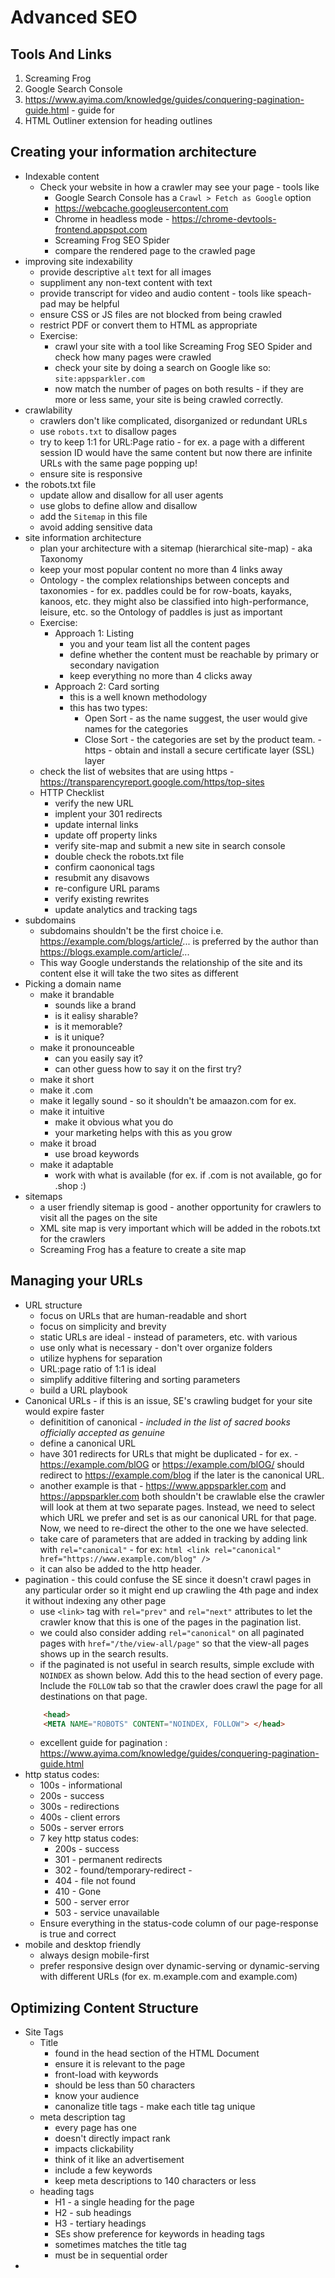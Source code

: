 # Advanced SEO

## Tools And Links
1. Screaming Frog 
1. Google Search Console
1. https://www.ayima.com/knowledge/guides/conquering-pagination-guide.html - guide for 
1. HTML Outliner extension for heading outlines

## Creating your information architecture
- Indexable content
    - Check your website in how a crawler may see your page - tools like
        - Google Search Console has a `Crawl > Fetch as Google` option 
        - https://webcache.googleusercontent.com 
        - Chrome in headless mode - https://chrome-devtools-frontend.appspot.com
        - Screaming Frog SEO Spider
        - compare the rendered page to the crawled page
- improving site indexability
    - provide descriptive `alt` text for all images
    - suppliment any non-text content with text
    - provide transcript for video and audio content - tools like speach-pad may be helpful
    - ensure CSS or JS files are not blocked from being crawled
    - restrict PDF or convert them to HTML as appropriate
    - Exercise:
        - crawl your site with a tool like Screaming Frog SEO Spider and check how many pages were crawled
        - check your site by doing a search on Google like so: `site:appsparkler.com`
        - now match the number of pages on both results - if they are more or less same, your site is being crawled correctly.
- crawlability
    - crawlers don't like complicated, disorganized or redundant URLs
    - use `robots.txt` to disallow pages
    - try to keep 1:1 for URL:Page ratio - for ex. a page with a different session ID would have the same content but now there are infinite URLs with the same page popping up!
    -  ensure site is responsive
- the robots.txt file
    - update allow and disallow for all user agents
    - use globs to define allow and disallow
    - add the `Sitemap` in this file
    - avoid adding sensitive data
- site information architecture
    - plan your architecture with a sitemap (hierarchical site-map) - aka Taxonomy
    - keep your most popular content no more than 4 links away
    - Ontology - the complex relationships between concepts and taxonomies - for ex. paddles could be for row-boats, kayaks, kanoos, etc. they might also be classified into high-performance, leisure, etc. so the Ontology of paddles is just as important
    - Exercise:
        - Approach 1: Listing
            - you and your team list all the content pages
            - define whether the content must be reachable by primary or secondary navigation
            - keep everything no more than 4 clicks away
        - Approach 2: Card sorting
            - this is a well known methodology
            - this has two types:
                - Open Sort - as the name suggest, the user would give names for the categories
                - Close Sort - the categories are set by the product team.
-https - obtain and install a secure certificate layer (SSL) layer
    - check the list of websites that are using https - https://transparencyreport.google.com/https/top-sites
    - HTTP Checklist
        - verify the new URL
        - implent your 301 redirects
        - update internal links
        - update off property links
        - verify site-map and submit a new site in search console
        - double check the robots.txt file
        - confirm caononical tags
        - resubmit any disavows
        - re-configure URL params
        - verify existing rewrites
        - update analytics and tracking tags
- subdomains
    - subdomains shouldn't be the first choice i.e. https://example.com/blogs/article/... is preferred by the author than https://blogs.example.com/article/...
    - This way Google understands the relationship of the site and its content else it will take the two sites as different
- Picking a domain name
    - make it brandable
        - sounds like a brand
        - is it ealisy sharable?
        - is it memorable?
        - is it unique?
    - make it pronounceable
        - can you easily say it?
        - can other guess how to say it on the first try?
    - make it short
    - make it .com
    - make it legally sound - so it shouldn't be amaazon.com for ex.
    - make it intuitive
        - make it obvious what you do
        - your marketing helps with this as you grow
    - make it broad
        - use broad keywords
    - make it adaptable
        - work with what is available (for ex. if .com is not available, go for .shop :)
- sitemaps
    - a user friendly sitemap is good - another opportunity for crawlers to visit all the pages on the site
    - XML site map is very important which will be added in the robots.txt for the crawlers
    - Screaming Frog has a feature to create a site map

## Managing your URLs
- URL structure 
    - focus on URLs that are human-readable and short
    - focus on simplicity and brevity
    - static URLs are ideal - instead of parameters, etc. with various 
    - use only what is necessary - don't over organize folders
    - utilize hyphens for separation 
    - URL:page ratio of 1:1 is ideal
    - simplify additive filtering and sorting parameters
    - build a URL playbook
- Canonical URLs - if this is an issue, SE's crawling budget for your site would expire faster 
    - definitition of canonical - _included in the list of sacred books officially accepted as genuine_
    - define a canonical URL
    - have 301 redirects for URLs that might be duplicated - for ex. - https://example.com/blOG or https://example.com/blOG/ should redirect to https://example.com/blog if the later is the canonical URL.
    - another example is that - https://www.appsparkler.com and https://appsparkler.com both shouldn't be crawlable else the crawler will look at them at two separate pages.  Instead, we need to select which URL we prefer and set is as our canonical URL for that page.  Now, we need to re-direct the other to the one we have selected.
    - take care of parameters that are added in tracking by adding link with `rel="canonical"` - for ex:
        ```html <link rel="canonical" href="https://www.example.com/blog" />```
    - it can also be added to the http header.
- pagination - this could confuse the SE since it doesn't crawl pages in any particular order so it might end up crawling the 4th page and index it without indexing any other page
    - use `<link>` tag with `rel="prev"` and `rel="next"` attributes to let the crawler know that this is one of the pages in the pagination list.
    - we could also consider adding `rel="canonical"` on all paginated pages with `href="/the/view-all/page"` so that the view-all pages shows up in the search results.
    - if the paginated is not useful in search results, simple exclude with `NOINDEX` as shown below.  Add this to the head section of every page.  Include the `FOLLOW` tab so that the crawler does crawl the page for all destinations on that page.
    ```html
        <head>
        <META NAME="ROBOTS" CONTENT="NOINDEX, FOLLOW"> </head>
    ```
    - excellent guide for pagination : https://www.ayima.com/knowledge/guides/conquering-pagination-guide.html
- http status codes:
    - 100s - informational
    - 200s - success
    - 300s - redirections
    - 400s - client errors
    - 500s - server errors
    - 7 key http status codes:
        - 200s -  success
        - 301 - permanent redirects
        - 302 - found/temporary-redirect -
        - 404 - file not found
        - 410 - Gone
        - 500 - server error
        - 503 - service unavailable
    - Ensure everything in the status-code column of our page-response is true and correct
- mobile and desktop friendly
    - always design mobile-first
    - prefer responsive design over dynamic-serving or dynamic-serving with different URLs (for ex. m.example.com and example.com)

## Optimizing Content Structure
- Site Tags
    - Title 
        - found in the head section of the HTML Document
        - ensure it is relevant to the page
        - front-load with keywords
        - should be less than 50 characters
        - know your audience
        - canonalize title tags - make each title tag unique
    - meta description tag
        - every page has one
        - doesn't directly impact rank
        - impacts clickability
        - think of it like an advertisement
        - include a few keywords
        - keep meta descriptions to 140 characters or less
    - heading tags
        - H1 - a single heading for the page
        - H2 - sub headings
        - H3 - tertiary headings
        - SEs show preference for keywords in heading tags
        - sometimes matches the title tag
        - must be in sequential order
- 
    